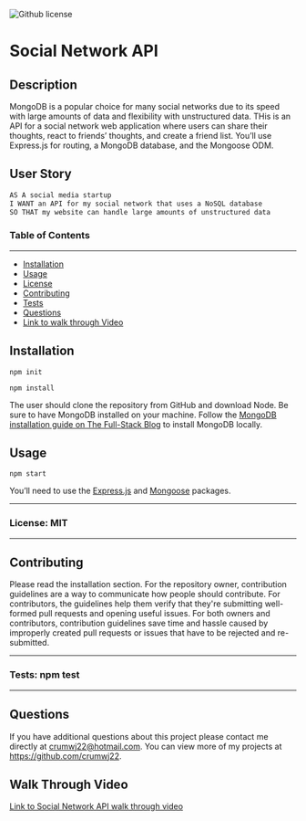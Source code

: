 ![Github license](https://img.shields.io/badge/license-MIT-blue.svg)

# Social Network API

## Description

MongoDB is a popular choice for many social networks due to its speed with large amounts of data and flexibility with unstructured data. THis is an API for a social network web application where users can share their thoughts, react to friends’ thoughts, and create a friend list. You’ll use Express.js for routing, a MongoDB database, and the Mongoose ODM.

## User Story

```md
AS A social media startup
I WANT an API for my social network that uses a NoSQL database
SO THAT my website can handle large amounts of unstructured data
```

### Table of Contents

---

- [Installation](#installation)
- [Usage](#usage)
- [License](#license)
- [Contributing](#contributing)
- [Tests](#tests)
- [Questions](#questions)
- [Link to walk through Video](#walk-through-video)

## Installation

`npm init`

`npm install`

The user should clone the repository from GitHub and download Node. Be sure to have MongoDB installed on your machine. Follow the [MongoDB installation guide on The Full-Stack Blog](https://coding-boot-camp.github.io/full-stack/mongodb/how-to-install-mongodb) to install MongoDB locally.

## Usage

`npm start`

You’ll need to use the [Express.js](https://www.npmjs.com/package/express) and [Mongoose](https://www.npmjs.com/package/mongoose) packages.

---

### License: MIT

---

## Contributing

Please read the installation section. For the repository owner, contribution guidelines are a way to communicate how people should contribute. For contributors, the guidelines help them verify that they're submitting well-formed pull requests and opening useful issues. For both owners and contributors, contribution guidelines save time and hassle caused by improperly created pull requests or issues that have to be rejected and re-submitted.

---

### Tests: npm test

---

## Questions

If you have additional questions about this project please contact me directly at <crumwj22@hotmail.com>.
You can view more of my projects at <https://github.com/crumwj22>.

## Walk Through Video

<a href="https://youtu.be/66_DQORHvLc">Link to Social Network API walk through video</a>

